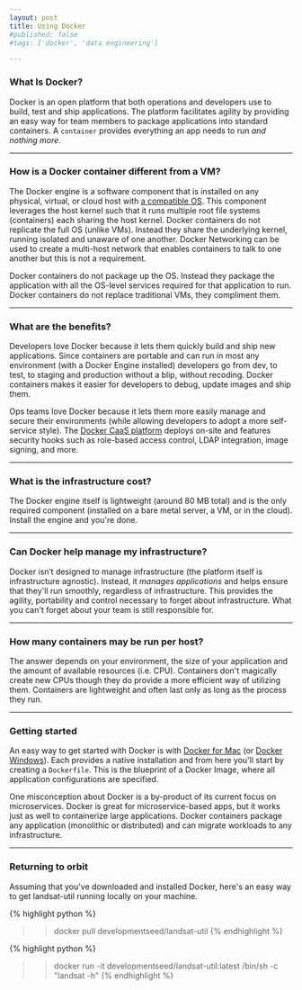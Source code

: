 ```yaml
---
layout: post
title: Using Docker
#published: false
#tags: ['docker', 'data engineering']

---
```


### What Is Docker?

Docker is an open platform that both operations and developers use to build, test and ship applications. The platform facilitates agility by providing an easy way for team members to package applications into standard containers. A `container` provides everything an app needs to run *and nothing more*. 

---

### How is a Docker container different from a VM?

The Docker engine is a software component that is installed on any physical, virtual, or cloud host with [a compatible OS](http://linuxbsdos.com/2015/04/04/6-operating-systems-designed-just-for-docker-and-other-container-runtimes/). This component leverages the host kernel such that it runs multiple root file systems (containers) each sharing the host kernel. Docker containers do not replicate the full OS (unlike VMs). Instead they share the underlying kernel, running isolated and unaware of one another. Docker Networking can be used to create a multi-host network that enables containers to talk to one another but this is not a requirement.

Docker containers do not package up the OS. Instead they package the application with all the OS-level services required for that application to run. Docker containers do not replace traditional VMs, they compliment them. 

---

### What are the benefits?

Developers love Docker because it lets them quickly build and ship new applications. Since containers are portable and can run in most any environment (with a Docker Engine installed) developers go from dev, to test, to staging and production without a blip, without recoding. Docker containers makes it easier for developers to debug, update images and ship them.

Ops teams love Docker because it lets them more easily manage and secure their environments (while allowing developers to adopt a more self-service style). The [Docker CaaS platform](https://blog.docker.com/2016/02/containers-as-a-service-caas/) deploys on-site and features security hooks such as role-based access control, LDAP integration, image signing, and more.

---

### What is the infrastructure cost?

The Docker engine itself is lightweight (around 80 MB total) and is the only required component (installed on a bare metal server, a VM, or in the cloud). Install the engine and you're done.

---

### Can Docker help manage my infrastructure?

Docker isn’t designed to manage infrastructure (the platform itself is infrastructure agnostic). Instead, it *manages applications* and helps ensure that they'll run smoothly, regardless of infrastructure. This provides the agility, portability and control necessary to forget about infrastructure. What you can't forget about your team is still responsible for.

---

### How many containers may be run per host?

The answer depends on your environment, the size of your application and the amount of available resources (i.e. CPU). Containers don't magically create new CPUs though they do provide a more efficient way of utilizing them. Containers are lightweight and often last only as long as the process they run.

---

### Getting started

An easy way to get started with Docker is with [Docker for Mac](https://www.docker.com/products/docker#/mac) (or [Docker Windows](https://www.docker.com/products/docker#/windows)). Each provides a native installation and from here you'll start by creating a `Dockerfile`. This is the blueprint of a Docker Image, where all application configurations are specified.

One misconception about Docker is a by-product of its current focus on microservices. Docker is great for microservice-based apps, but it works just as well to containerize large applications. Docker containers package any application (monolithic or distributed) and can migrate workloads to any infrastructure.

---

### Returning to orbit

Assuming that you've downloaded and installed Docker, here's an easy way to get landsat-util running locally on your machine.

{% highlight python %}
>> docker pull developmentseed/landsat-util
{% endhighlight %}


{% highlight python %}
>> docker run -it 
	developmentseed/landsat-util:latest 
	/bin/sh -c "landsat -h"
{% endhighlight %}


